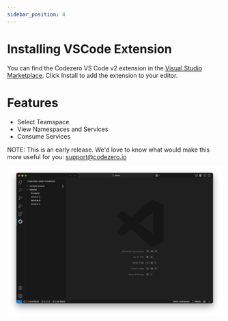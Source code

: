 ```yaml
---
sidebar_position: 4
---
```


# Installing VSCode Extension

You can find the Codezero VS Code v2 extension in the [Visual Studio Marketplace](https://marketplace.visualstudio.com/items?itemName=CodeZero.codezero).
Click Install to add the extension to your editor.

# Features

- Select Teamspace
- View Namespaces and Services
- Consume Services

NOTE: This is an early release. We'd love to know what would make this more useful for you: [support@codezero.io](mailto:support@codezero.io?subject=VScode.feedback)

![VSCode Extension](./_media/vscode.jpg)
